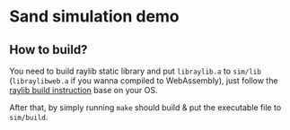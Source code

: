 # Sand simulation demo

## How to build?

You need to build raylib static library and put `libraylib.a` to `sim/lib`
(`libraylibweb.a` if you wanna compiled to WebAssembly), just follow the
[raylib build instruction](https://github.com/raysan5/raylib/wiki) base on your OS.

After that, by simply running `make` should build & put the executable file
to `sim/build`.
